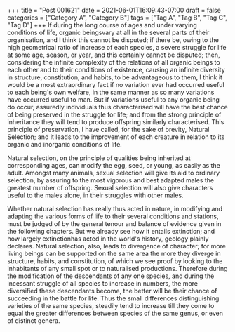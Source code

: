 +++
title = "Post 001621"
date = 2021-06-01T16:09:43-07:00
draft = false
categories = ["Category A", "Category B"]
tags = ["Tag A", "Tag B", "Tag C", "Tag D"]
+++
If during the long course of ages and under varying conditions of life, organic beingsvary at all in the several parts of their organisation, and I think this cannot be disputed; if there be, owing to the high geometrical ratio of increase of each species, a severe struggle for life at some age, season, or year, and this certainly cannot be disputed; then, considering the infinite complexity of the relations of all organic beings to each other and to their conditions of existence, causing an infinite diversity in structure, constitution, and habits, to be advantageous to them, I think it would be a most extraordinary fact if no variation ever had occurred useful to each being's own welfare, in the same manner as so many variations have occurred useful to man. But if variations useful to any organic being do occur, assuredly individuals thus characterised will have the best chance of being preserved in the struggle for life; and from the strong principle of inheritance they will tend to produce offspring similarly characterised. This principle of preservation, I have called, for the sake of brevity, Natural Selection; and it leads to the improvement of each creature in relation to its organic and inorganic conditions of life.

Natural selection, on the principle of qualities being inherited at corresponding ages, can modify the egg, seed, or young, as easily as the adult. Amongst many animals, sexual selection will give its aid to ordinary selection, by assuring to the most vigorous and best adapted males the greatest number of offspring. Sexual selection will also give characters useful to the males alone, in their struggles with other males.

Whether natural selection has really thus acted in nature, in modifying and adapting the various forms of life to their several conditions and stations, must be judged of by the general tenour and balance of evidence given in the following chapters. But we already see how it entails extinction; and how largely extinctionhas acted in the world's history, geology plainly declares. Natural selection, also, leads to divergence of character; for more living beings can be supported on the same area the more they diverge in structure, habits, and constitution, of which we see proof by looking to the inhabitants of any small spot or to naturalised productions. Therefore during the modification of the descendants of any one species, and during the incessant struggle of all species to increase in numbers, the more diversified these descendants become, the better will be their chance of succeeding in the battle for life. Thus the small differences distinguishing varieties of the same species, steadily tend to increase till they come to equal the greater differences between species of the same genus, or even of distinct genera.
